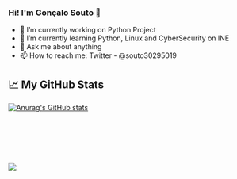 ### Hi! I'm Gonçalo Souto 👾

- 🔭 I’m currently working on Python Project
- 🌱 I’m currently learning Python, Linux and CyberSecurity on INE
- 💬 Ask me about anything
- 📫 How to reach me: Twitter - @souto30295019

## &#x1f4c8; My GitHub Stats

[![Anurag's GitHub stats](https://github-readme-stats.vercel.app/api?username=souto2001)](https://github.com/anuraghazra/github-readme-stats)


<img  style="margin-top: 90px" align="center" src="https://github-readme-stats.anuraghazra1.vercel.app/api/top-langs/?username=souto2001&layout=compact" /><br/>
